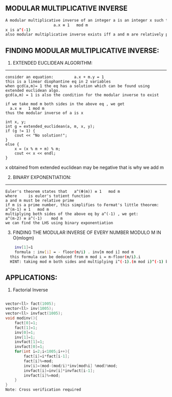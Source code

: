 MODULAR MULTIPLICATIVE INVERSE
--

```sh
A modular multiplicative inverse of an integer a is an integer x such that    
                     a.x ≡ 1   mod m
x is a^(-1)
also modular multiplicative inverse exists iff a and m are relatively prime (i.e. gcd(a,m) = 1).
```

FINDING MODULAR MULTIPLICATIVE INVERSE:
---

1. EXTENDED EUCLIDEAN ALGORITHM:
---

	consider an equation:         a.x + m.y = 1
	this is a linear diophantine eq in 2 variables
	when gcd(a,m)= 1 the eq has a solution which can be found using extended euclidean algo. 
	gcd(a,m) = 1 is also the condition for the modular inverse to exist
	
	if we take mod m both sides in the above eq , we get
	  a.x ≡   1 mod m 
	thus the modular inverse of a is x
	 
	int x, y;
	int g = extended_euclidean(a, m, x, y);
	if (g != 1) {
	    cout << "No solution!";
	}
	else {
	    x = (x % m + m) % m;
	    cout << x << endl;
	}
x obtained from extended euclidean may be negative that is why we add m 

2. BINARY EXPONENTIATION:
---

	Euler's theorem states that   a^(Φ(m)) ≡ 1   mod m
	where     is euler's totient function
	a and m must be relative prime
	if m is a prime number, this simplifies to Fermat's little theorem:  a^(m-1) ≡ 1   mod m
	multiplying both sides of the above eq by a^(-1) , we get:
	a^(m-2) ≡ a^(-1)    mod m
	we can find the LHS using binary exponentiation
  
3. FINDING THE MODULAR INVERSE OF EVERY NUMBER MODULO M IN O(mlogm)

```sh
	inv[1]=1
	formula : inv[i] = - floor(m/i) . inv[m mod i] mod m
  this formula can be deduced from m mod i = m-floor(m/i).i
  HINT: taking mod m both sides and multiplying i^(-1).(m mod i)^(-1) both sides
```

**APPLICATIONS:**
--

1. Factorial Inverse
```cpp

vector<ll> fact(1005);
vector<ll> inv(1005);
vector<ll> invfact(1005);
void modinv(){
    fact[0]=1;
    fact[1]=1;
    inv[0]=1;
    inv[1]=1;
    invfact[1]=1;
    invfact[0]=1;
    for(int i=2;i<1005;i++){
        fact[i]=i*fact[i-1];
        fact[i]%=mod;
        inv[i]=(mod-(mod/i)*inv[mod%i] %mod)%mod;
        invfact[i]=inv[i]*invfact[i-1];
        invfact[i]%=mod;
    }
}
Note: Cross verification required
```

